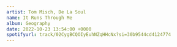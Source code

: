 ```yaml
---
artist: Tom Misch, De La Soul
name: It Runs Through Me
album: Geography
date: 2022-10-23 13:54:00 +0000
spotifyurl: track/02CygBCQOIyEuhNZqHHcNx?si=30b9544cd4124774
---
```

